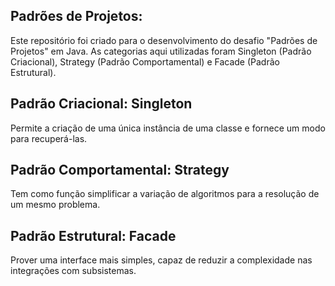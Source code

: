 ## Padrões de Projetos:

Este repositório foi criado para o desenvolvimento do desafio "Padrões de Projetos" em Java. As categorias aqui utilizadas foram Singleton (Padrão Criacional), Strategy (Padrão Comportamental) e Facade (Padrão Estrutural).

## Padrão Criacional: Singleton

Permite a criação de uma única instância de uma classe e fornece um modo para recuperá-las.

## Padrão Comportamental: Strategy

Tem como função simplificar a variação de algoritmos para a resolução de um mesmo problema.

## Padrão Estrutural: Facade

Prover uma interface mais simples, capaz de reduzir a complexidade nas integrações com subsistemas.
